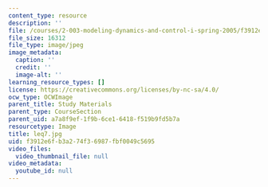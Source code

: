 ```yaml
---
content_type: resource
description: ''
file: /courses/2-003-modeling-dynamics-and-control-i-spring-2005/f3912e6fb3a274f36987fbf0049c5695_leq7.jpg
file_size: 16312
file_type: image/jpeg
image_metadata:
  caption: ''
  credit: ''
  image-alt: ''
learning_resource_types: []
license: https://creativecommons.org/licenses/by-nc-sa/4.0/
ocw_type: OCWImage
parent_title: Study Materials
parent_type: CourseSection
parent_uid: a7a8f9ef-1f9b-6ce1-6418-f519b9fd5b7a
resourcetype: Image
title: leq7.jpg
uid: f3912e6f-b3a2-74f3-6987-fbf0049c5695
video_files:
  video_thumbnail_file: null
video_metadata:
  youtube_id: null
---
```

